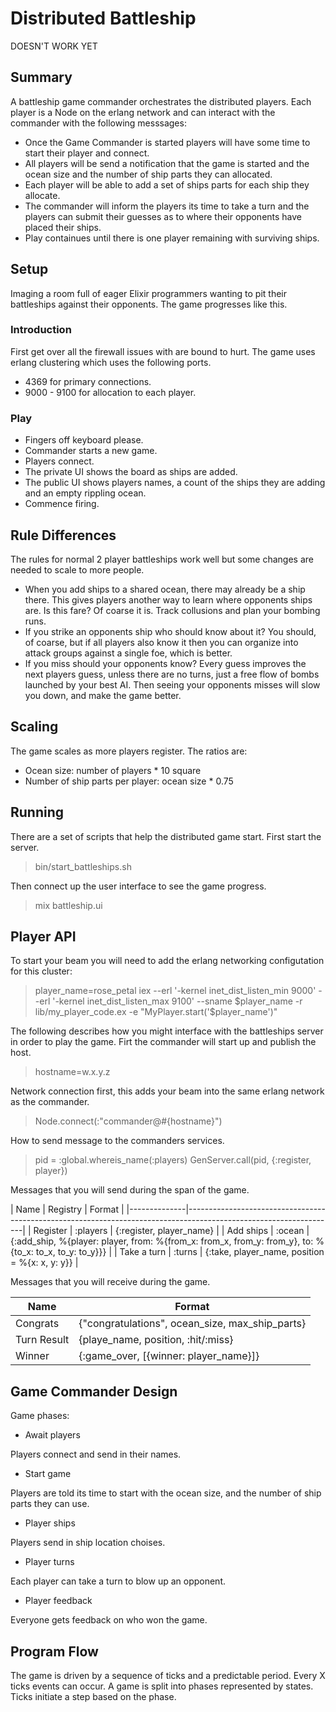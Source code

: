 # Distributed Battleship

   DOESN'T WORK YET

## Summary

A battleship game commander orchestrates the distributed players. Each player is a Node on the erlang network
and can interact with the commander with the following messsages:

* Once the Game Commander is started players will have some time to start their player and connect.
* All players will be send a notification that the game is started and the ocean size and the number of ship parts they can allocated.
* Each player will be able to add a set of ships parts for each ship they allocate.
* The commander will inform the players its time to take a turn and the players can submit their guesses as to where their opponents have placed their ships.
* Play containues until there is one player remaining with surviving ships.

## Setup

Imaging a room full of eager Elixir programmers wanting to pit their battleships against their opponents. The game progresses like this.

### Introduction

First get over all the firewall issues with are bound to hurt. The game uses erlang clustering which uses the following ports.

* 4369 for primary connections.
* 9000 - 9100 for allocation to each player.

### Play

* Fingers off keyboard please.
* Commander starts a new game.
* Players connect.
* The private UI shows the board as ships are added.
* The public UI shows players names, a count of the ships they are adding and an empty rippling ocean.
* Commence firing.

## Rule Differences

The rules for normal 2 player battleships work well but some changes are needed to scale to more people.

* When you add ships to a shared ocean, there may already be a ship there. This gives players another way to learn where opponents ships are. Is this fare? Of coarse it is. Track collusions and plan your bombing runs.
* If you strike an opponents ship who should know about it? You should, of coarse, but if all players also know it then you can organize into attack groups against a single foe, which is better.
* If you miss should your opponents know? Every guess improves the next players guess, unless there are no turns, just a free flow of bombs launched by your best AI. Then seeing your opponents misses will slow you down, and make the game better.

## Scaling

The game scales as more players register. The ratios are:

* Ocean size:                       number of players * 10 square
* Number of ship parts per player:  ocean size * 0.75

## Running

There are a set of scripts that help the distributed game start. First start the server.

  > bin/start_battleships.sh

Then connect up the user interface to see the game progress.

  > mix battleship.ui

## Player API

To start your beam you will need to add the erlang networking configutation for this cluster:

  > player_name=rose_petal
  > iex --erl '-kernel inet_dist_listen_min 9000' --erl '-kernel inet_dist_listen_max 9100' --sname $player_name -r lib/my_player_code.ex -e "MyPlayer.start('$player_name')"

The following describes how you might interface with the battleships server in order to play the game. Firt the commander will start up and publish the host.

  > hostname=w.x.y.z

Network connection first, this adds your beam into the same erlang network as the commander.

  > Node.connect(:"commander@#{hostname}")

How to send message to the commanders services.

  > pid = :global.whereis_name(:players)
  > GenServer.call(pid, {:register, player})

Messages that you will send during the span of the game.

  | Name         | Registry |  Format                                                                                                |
  |--------------|-------------------------------------------------------------------------------------------------------------------|
  | Register     | :players | {:register, player_name}                                                                               |
  | Add ships    | :ocean   | {:add_ship, %{player: player, from: %{from_x: from_x, from_y: from_y}, to: %{to_x: to_x, to_y: to_y}}} |
  | Take a turn  | :turns   | {:take, player_name, position = %{x: x, y: y}}                                                                         |

Messages that you will receive during the game.

  | Name        | Format                                                             |
  |-------------|--------------------------------------------------------------------|
  | Congrats    | {"congratulations", ocean_size, max_ship_parts}                    |
  | Turn Result | {playe_name, position, :hit/:miss}                                 |
  | Winner      | {:game_over, [{winner: player_name}]}                              |

## Game Commander Design

Game phases:

* Await players

Players connect and send in their names.

* Start game

Players are told its time to start with the ocean size, and the number of ship parts they can use.

* Player ships

Players send in ship location choises.

* Player turns

Each player can take a turn to blow up an opponent.

* Player feedback

Everyone gets feedback on who won the game.

## Program Flow

The game is driven by a sequence of ticks and a predictable period. Every X ticks events can occur.
A game is split into phases represented by states. Ticks initiate a step based on the phase.



